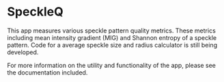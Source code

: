 # SpeckleQ
This app measures various speckle pattern quality metrics. These metrics including mean intensity gradient (MIG) and Shannon entropy of a speckle pattern. Code for a average speckle size and radius calculator is still being developed.

For more information on the utility and functionality of the app, please see the documentation included.

